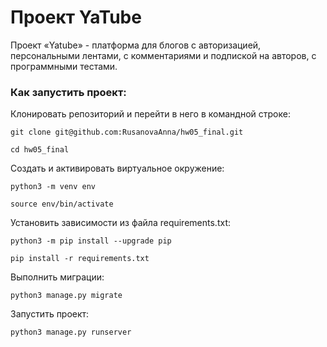 # Проект YaTube
Проект «Yatube» - платформа для блогов с авторизацией, персональными лентами, с комментариями и подпиской на авторов, с программными тестами. 

### Как запустить проект:

Клонировать репозиторий и перейти в него в командной строке:

```
git clone git@github.com:RusanovaAnna/hw05_final.git
```

```
cd hw05_final
```

Cоздать и активировать виртуальное окружение:

```
python3 -m venv env
```

```
source env/bin/activate
```

Установить зависимости из файла requirements.txt:

```
python3 -m pip install --upgrade pip
```

```
pip install -r requirements.txt
```

Выполнить миграции:

```
python3 manage.py migrate
```

Запустить проект:

```
python3 manage.py runserver
```
